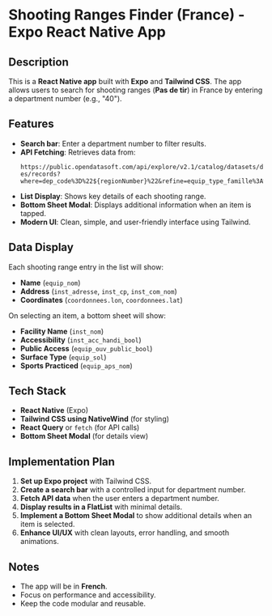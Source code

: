 # Shooting Ranges Finder (France) - Expo React Native App

## Description

This is a **React Native app** built with **Expo** and **Tailwind CSS**. The app allows users to search for shooting ranges (**Pas de tir**) in France by entering a department number (e.g., "40").

## Features

- **Search bar**: Enter a department number to filter results.
- **API Fetching**: Retrieves data from:
  ```
  https://public.opendatasoft.com/api/explore/v2.1/catalog/datasets/data-es/records?where=dep_code%3D%22${regionNumber}%22&refine=equip_type_famille%3A%22Pas%20de%20tir%22
  ```
- **List Display**: Shows key details of each shooting range.
- **Bottom Sheet Modal**: Displays additional information when an item is tapped.
- **Modern UI**: Clean, simple, and user-friendly interface using Tailwind.

## Data Display

Each shooting range entry in the list will show:

- **Name** (`equip_nom`)
- **Address** (`inst_adresse`, `inst_cp`, `inst_com_nom`)
- **Coordinates** (`coordonnees.lon`, `coordonnees.lat`)

On selecting an item, a bottom sheet will show:

- **Facility Name** (`inst_nom`)
- **Accessibility** (`inst_acc_handi_bool`)
- **Public Access** (`equip_ouv_public_bool`)
- **Surface Type** (`equip_sol`)
- **Sports Practiced** (`equip_aps_nom`)

## Tech Stack

- **React Native** (Expo)
- **Tailwind CSS using NativeWind** (for styling)
- **React Query** or `fetch` (for API calls)
- **Bottom Sheet Modal** (for details view)

## Implementation Plan

1. **Set up Expo project** with Tailwind CSS.
2. **Create a search bar** with a controlled input for department number.
3. **Fetch API data** when the user enters a department number.
4. **Display results in a FlatList** with minimal details.
5. **Implement a Bottom Sheet Modal** to show additional details when an item is selected.
6. **Enhance UI/UX** with clean layouts, error handling, and smooth animations.

## Notes

- The app will be in **French**.
- Focus on performance and accessibility.
- Keep the code modular and reusable.
